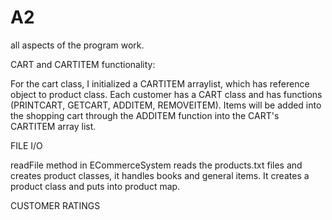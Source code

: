# A2

all aspects of the program work.

CART and CARTITEM functionality:

For the cart class, I initialized a CARTITEM arraylist, which has reference object to product class. Each customer has a CART class
and has functions (PRINTCART, GETCART, ADDITEM, REMOVEITEM). Items will be added into the shopping cart through the ADDITEM function
into the CART's CARTITEM array list.

FILE I/O

readFile method in ECommerceSystem reads the products.txt files and creates product classes, it handles books and general items. It creates
a product class and puts into product map.

CUSTOMER RATINGS

